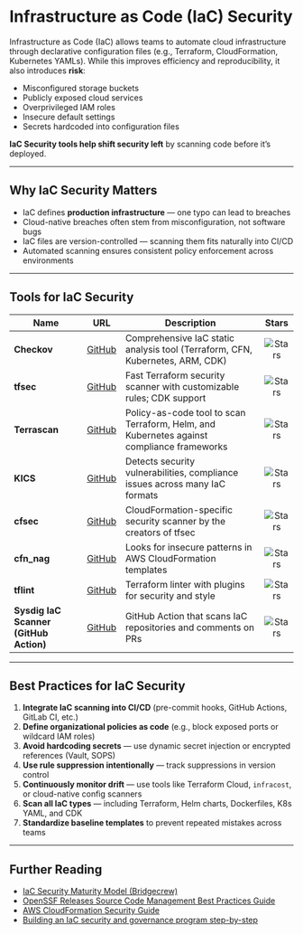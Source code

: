 # Infrastructure as Code (IaC) Security

Infrastructure as Code (IaC) allows teams to automate cloud infrastructure through declarative configuration files (e.g., Terraform, CloudFormation, Kubernetes YAMLs). While this improves efficiency and reproducibility, it also introduces **risk**:

- Misconfigured storage buckets
- Publicly exposed cloud services
- Overprivileged IAM roles
- Insecure default settings
- Secrets hardcoded into configuration files

**IaC Security tools help shift security left** by scanning code before it’s deployed.

---

## Why IaC Security Matters

- IaC defines **production infrastructure** — one typo can lead to breaches
- Cloud-native breaches often stem from misconfiguration, not software bugs
- IaC files are version-controlled — scanning them fits naturally into CI/CD
- Automated scanning ensures consistent policy enforcement across environments

---

## Tools for IaC Security

| Name | URL | Description | Stars |
|------|-----|-------------|:-----:|
| **Checkov** | [GitHub](https://github.com/bridgecrewio/checkov) | Comprehensive IaC static analysis tool (Terraform, CFN, Kubernetes, ARM, CDK) | ![Stars](https://img.shields.io/github/stars/bridgecrewio/checkov?style=for-the-badge) |
| **tfsec** | [GitHub](https://github.com/aquasecurity/tfsec) | Fast Terraform security scanner with customizable rules; CDK support | ![Stars](https://img.shields.io/github/stars/aquasecurity/tfsec?style=for-the-badge) |
| **Terrascan** | [GitHub](https://github.com/tenable/terrascan) | Policy-as-code tool to scan Terraform, Helm, and Kubernetes against compliance frameworks | ![Stars](https://img.shields.io/github/stars/tenable/terrascan?style=for-the-badge) |
| **KICS** | [GitHub](https://github.com/Checkmarx/kics) | Detects security vulnerabilities, compliance issues across many IaC formats | ![Stars](https://img.shields.io/github/stars/Checkmarx/kics?style=for-the-badge) |
| **cfsec** | [GitHub](https://github.com/aquasecurity/cfsec) | CloudFormation-specific security scanner by the creators of tfsec | ![Stars](https://img.shields.io/github/stars/aquasecurity/cfsec?style=for-the-badge) |
| **cfn_nag** | [GitHub](https://github.com/stelligent/cfn_nag) | Looks for insecure patterns in AWS CloudFormation templates | ![Stars](https://img.shields.io/github/stars/stelligent/cfn_nag?style=for-the-badge) |
| **tflint** | [GitHub](https://github.com/terraform-linters/tflint) | Terraform linter with plugins for security and style | ![Stars](https://img.shields.io/github/stars/terraform-linters/tflint?style=for-the-badge) |
| **Sysdig IaC Scanner (GitHub Action)** | [GitHub](https://github.com/sysdiglabs/cloud-iac-scanner-action) | GitHub Action that scans IaC repositories and comments on PRs | ![Stars](https://img.shields.io/github/stars/sysdiglabs/cloud-iac-scanner-action?style=for-the-badge) |

---

## ️Best Practices for IaC Security

1. **Integrate IaC scanning into CI/CD** (pre-commit hooks, GitHub Actions, GitLab CI, etc.)
2. **Define organizational policies as code** (e.g., block exposed ports or wildcard IAM roles)
3. **Avoid hardcoding secrets** — use dynamic secret injection or encrypted references (Vault, SOPS)
4. **Use rule suppression intentionally** — track suppressions in version control
5. **Continuously monitor drift** — use tools like Terraform Cloud, `infracost`, or cloud-native config scanners
6. **Scan all IaC types** — including Terraform, Helm charts, Dockerfiles, K8s YAML, and CDK
7. **Standardize baseline templates** to prevent repeated mistakes across teams

---

## Further Reading

- [IaC Security Maturity Model (Bridgecrew)](https://github.com/joelparkerhenderson/maturity-models/blob/main/examples/infrastructure-as-code/infrastructure-as-code-maturity-model-by-stafford/index.md)
- [OpenSSF Releases Source Code Management Best Practices Guide](https://openssf.org/blog/2023/09/14/openssf-releases-source-code-management-best-practices-guide/)
- [AWS CloudFormation Security Guide](https://docs.aws.amazon.com/AWSCloudFormation/latest/UserGuide/security-iam.html)
- [Building an IaC security and governance program step-by-step](https://thechief.io/c/bridgecrew/building-iac-security-and-governance-program-step-step/)
